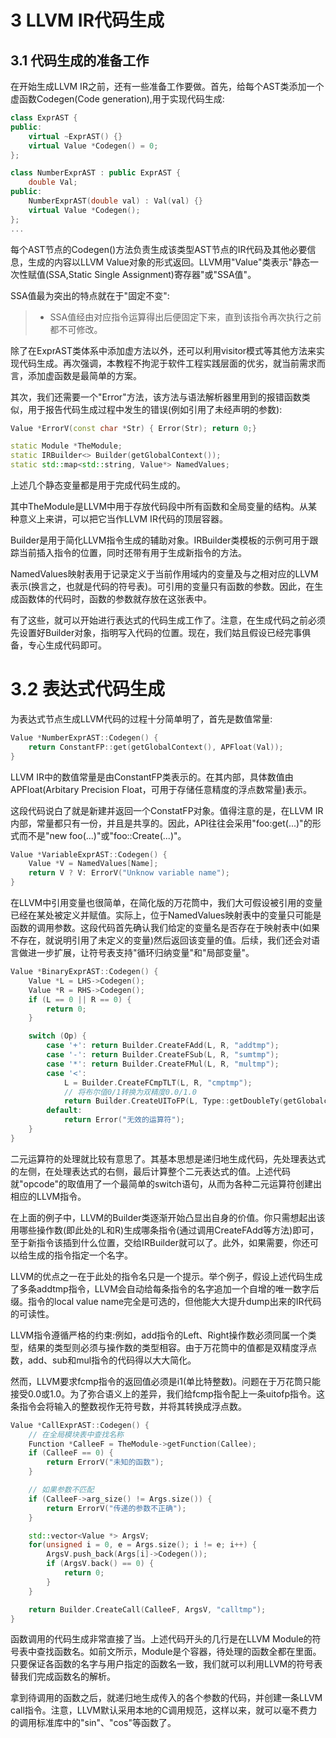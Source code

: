 # 3 LLVM IR代码生成
## 3.1 代码生成的准备工作
在开始生成LLVM IR之前，还有一些准备工作要做。首先，给每个AST类添加一个虚函数Codegen(Code generation),用于实现代码生成:
```c++
class ExprAST {
public:
    virtual ~ExprAST() {}
    virtual Value *Codegen() = 0;
};

class NumberExprAST : public ExprAST {
    double Val;
public:
    NumberExprAST(double val) : Val(val) {}
    virtual Value *Codegen();
};
...
```

每个AST节点的Codegen()方法负责生成该类型AST节点的IR代码及其他必要信息，生成的内容以LLVM Value对象的形式返回。LLVM用"Value"类表示"静态一次性赋值(SSA,Static Single Assignment)寄存器"或"SSA值"。

SSA值最为突出的特点就在于"固定不变":
> + SSA值经由对应指令运算得出后便固定下来，直到该指令再次执行之前都不可修改。

除了在ExprAST类体系中添加虚方法以外，还可以利用visitor模式等其他方法来实现代码生成。再次强调，本教程不拘泥于软件工程实践层面的优劣，就当前需求而言，添加虚函数是最简单的方案。

其次，我们还需要一个"Error"方法，该方法与语法解析器里用到的报错函数类似，用于报告代码生成过程中发生的错误(例如引用了未经声明的参数):
```c++
Value *ErrorV(const char *Str) { Error(Str); return 0;}

static Module *TheModule;
static IRBuilder<> Builder(getGlobalContext());
static std::map<std::string, Value*> NamedValues;
```

上述几个静态变量都是用于完成代码生成的。

其中TheModule是LLVM中用于存放代码段中所有函数和全局变量的结构。从某种意义上来讲，可以把它当作LLVM IR代码的顶层容器。

Builder是用于简化LLVM指令生成的辅助对象。IRBuilder类模板的示例可用于跟踪当前插入指令的位置，同时还带有用于生成新指令的方法。

NamedValues映射表用于记录定义于当前作用域内的变量及与之相对应的LLVM表示(换言之，也就是代码的符号表)。可引用的变量只有函数的参数。因此，在生成函数体的代码时，函数的参数就存放在这张表中。

有了这些，就可以开始进行表达式的代码生成工作了。注意，在生成代码之前必须先设置好Builder对象，指明写入代码的位置。现在，我们姑且假设已经完事俱备，专心生成代码即可。

# 3.2 表达式代码生成
为表达式节点生成LLVM代码的过程十分简单明了，首先是数值常量:
```c++
Value *NumberExprAST::Codegen() {
    return ConstantFP::get(getGlobalContext(), APFloat(Val));
}
```

LLVM IR中的数值常量是由ConstantFP类表示的。在其内部，具体数值由APFloat(Arbitary Precision Float，可用于存储任意精度的浮点数常量)表示。

这段代码说白了就是新建并返回一个ConstatFP对象。值得注意的是，在LLVM IR内部，常量都只有一份，并且是共享的。因此，API往往会采用"foo:get(...)"的形式而不是"new foo(...)"或"foo::Create(...)"。

```c++
Value *VariableExprAST::Codegen() {
    Value *V = NamedValues[Name];
    return V ? V: ErrorV("Unknow variable name");
}
```
在LLVM中引用变量也很简单，在简化版的万花筒中，我们大可假设被引用的变量已经在某处被定义并赋值。实际上，位于NamedValues映射表中的变量只可能是函数的调用参数。这段代码首先确认我们给定的变量名是否存在于映射表中(如果不存在，就说明引用了未定义的变量)然后返回该变量的值。后续，我们还会对语言做进一步扩展，让符号表支持"循环归纳变量"和"局部变量"。

```c++
Value *BinaryExprAST::Codegen() {
    Value *L = LHS->Codegen();
    Value *R = RHS->Codegen();
    if (L == 0 || R == 0) {
        return 0;
    }

    switch (Op) {
        case '+': return Builder.CreateFAdd(L, R, "addtmp");
        case '-': return Builder.CreateFSub(L, R, "sumtmp");
        case '*': return Builder.CreateFMul(L, R, "multmp");
        case '<':
            L = Builder.CreateFCmpTLT(L, R, "cmptmp");
            // 将布尔值0/1转换为双精度0.0/1.0
            return Builder.CreateUIToFP(L, Type::getDoubleTy(getGlobalcontext(), "booltmp"));
        default:
            return Error("无效的运算符");
    }
}
```
二元运算符的处理就比较有意思了。其基本思想是递归地生成代码，先处理表达式的左侧，在处理表达式的右侧，最后计算整个二元表达式的值。上述代码就"opcode"的取值用了一个最简单的switch语句，从而为各种二元运算符创建出相应的LLVM指令。

在上面的例子中，LLVM的Builder类逐渐开始凸显出自身的价值。你只需想起出该用哪些操作数(即此处的L和R)生成哪条指令(通过调用CreateFAdd等方法)即可，至于新指令该插到什么位置，交给IRBuilder就可以了。此外，如果需要，你还可以给生成的指令指定一个名字。

LLVM的优点之一在于此处的指令名只是一个提示。举个例子，假设上述代码生成了多条addtmp指令，LLVM会自动给每条指令的名字追加一个自增的唯一数字后缀。指令的local value name完全是可选的，但他能大大提升dump出来的IR代码的可读性。

LLVM指令遵循严格的约束:例如，add指令的Left、Right操作数必须同属一个类型，结果的类型则必须与操作数的类型相容。由于万花筒中的值都是双精度浮点数，add、sub和mul指令的代码得以大大简化。

然而，LLVM要求fcmp指令的返回值必须是i1(单比特整数)。问题在于万花筒只能接受0.0或1.0。为了弥合语义上的差异，我们给fcmp指令配上一条uitofp指令。这条指令会将输入的整数视作无符号数，并将其转换成浮点数。

```c++
Value *CallExprAST::Codegen() {
    // 在全局模块表中查找名称
    Function *CalleeF = TheModule->getFunction(Callee);
    if (CalleeF == 0) {
        return ErrorV("未知的函数");
    }

    // 如果参数不匹配
    if (CalleeF->arg_size() != Args.size()) {
        return ErrorV("传递的参数不正确");
    }

    std::vector<Value *> ArgsV;
    for(unsigned i = 0, e = Args.size(); i != e; i++) {
        ArgsV.push_back(Args[i]->Codegen());
        if (ArgsV.back() == 0) {
            return 0;
        }
    }

    return Builder.CreateCall(CalleeF, ArgsV, "calltmp");
}
```

函数调用的代码生成非常直接了当。上述代码开头的几行是在LLVM Module的符号表中查找函数名。如前文所示，Module是个容器，待处理的函数全都在里面。只要保证各函数的名字与用户指定的函数名一致，我们就可以利用LLVM的符号表替我们完成函数名的解析。

拿到待调用的函数之后，就递归地生成传入的各个参数的代码，并创建一条LLVM call指令。注意，LLVM默认采用本地的C调用规范，这样以来，就可以毫不费力的调用标准库中的"sin"、"cos"等函数了。

